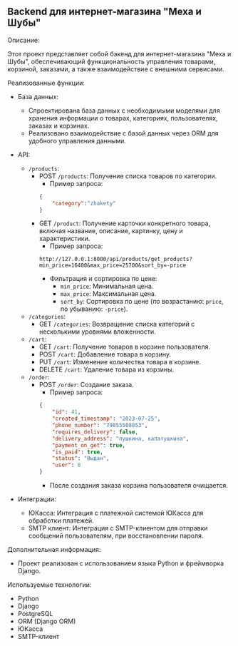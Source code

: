 ## Backend для интернет-магазина "Меха и Шубы"

Описание:

Этот проект представляет собой бэкенд для интернет-магазина "Меха и Шубы", обеспечивающий функциональность управления товарами, корзиной, заказами, а также взаимодействие с внешними сервисами.

Реализованные функции:

- База данных:
    - Спроектирована база данных с необходимыми моделями для хранения информации о товарах, категориях, пользователях, заказах и корзинах.
    - Реализовано взаимодействие с базой данных через ORM для удобного управления данными.

- API:
    - `/products`:
        - POST `/products`: Получение списка товаров по категории.
            - Пример запроса:
            ```json
            {
                "category":"zhakety"
            }
            ```
        - GET `/product`: Получение карточки конкретного товара, включая название, описание, картинку, цену и характеристики.
            - Пример запроса:
            ```
            http://127.0.0.1:8000/api/products/get_products?min_price=16400&max_price=25700&sort_by=-price
            ```
            - Фильтрация и сортировка по цене:
                - `min_price`: Минимальная цена.
                - `max_price`: Максимальная цена.
                - `sort_by`: Сортировка по цене (по возрастанию: `price`, по убыванию: `-price`).
    - `/categories`:
        - GET `/categories`: Возвращение списка категорий с несколькими уровнями вложенности.
    - `/cart`:
        - GET `/cart`: Получение товаров в корзине пользователя.
        - POST `/cart`: Добавление товара в корзину.
        - PUT `/cart`: Изменение количества товара в корзине.
        - DELETE `/cart`: Удаление товара из корзины.
    - `/order`:
        - POST `/order`: Создание заказа.
            - Пример запроса:
            ```json
            {
                "id": 41,
                "created_timestamp": "2023-07-25",
                "phone_number": "79855508853",
                "requires_delivery": false,
                "delivery_address": "пушкина, калатушкина",
                "payment_on_get": true,
                "is_paid": true,
                "status": "Выдан",
                "user": 8
            }
            ```
            - После создания заказа корзина пользователя очищается.

- Интеграции:
    - ЮКасса: Интеграция с платежной системой ЮКасса для обработки платежей.
    - SMTP клиент: Интеграция с SMTP-клиентом для отправки сообщений пользователям, при восстановлении пароля.

Дополнительная информация:

- Проект реализован с использованием языка Python и фреймворка Django.


Используемые технологии:

- Python
- Django
- PostgreSQL
- ORM (Django ORM)
- ЮКасса
- SMTP-клиент
